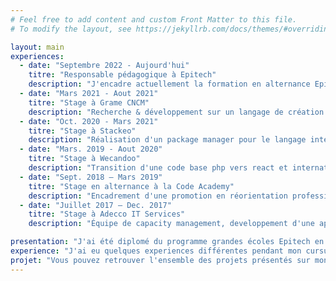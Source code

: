 ```yaml
---
# Feel free to add content and custom Front Matter to this file.
# To modify the layout, see https://jekyllrb.com/docs/themes/#overriding-theme-defaults

layout: main
experiences:
  - date: "Septembre 2022 - Aujourd'hui"
    titre: "Responsable pédagogique à Epitech"
    description: "J'encadre actuellement la formation en alternance Epitech MSC à Lyon."
  - date: "Mars 2021 - Aout 2021"
    titre: "Stage à Grame CNCM"
    description: "Recherche & développement sur un langage de création de partitions interactives."
  - date: "Oct. 2020 - Mars 2021"
    titre: "Stage à Stackeo"
    description: "Réalisation d'un package manager pour le langage interne de l'entreprise."
  - date: "Mars. 2019 - Aout 2020"
    titre: "Stage à Wecandoo"
    description: "Transition d'une code base php vers react et internationalisation de l'application."
  - date: "Sept. 2018 – Mars 2019"
    titre: "Stage en alternance à la Code Academy"
    description: "Encadrement d'une promotion en réorientation professionnelle"
  - date: "Juillet 2017 – Dec. 2017"
    titre: "Stage à Adecco IT Services"
    description: "Équipe de capacity management, developpement d'une application pour générer des prévisions de charge."

presentation: "J'ai été diplomé du programme grandes écoles Epitech en 2021. J'occupe mon temps grâce à des projets personnels assez divers, des applications web, des scripts, ou encore des petits jeux."
experience: "J'ai eu quelques experiences différentes pendant mon cursus à epitech, du web, des applications, de la recherche ou de la pédagogie. Je suis actuellement en poste à Epitech en tant que responsable pédagogique."
projet: "Vous pouvez retrouver l'ensemble des projets présentés sur mon github."
---
```

